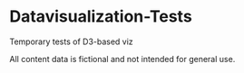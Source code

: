 # Datavisualization-Tests
Temporary tests of D3-based viz

All content data is fictional and not intended for general use.
